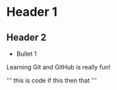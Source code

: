 # Header 1

## Header 2

* Bullet 1

Learning Git and GitHub is really fun!

'''
this is code
if this then that
'''
